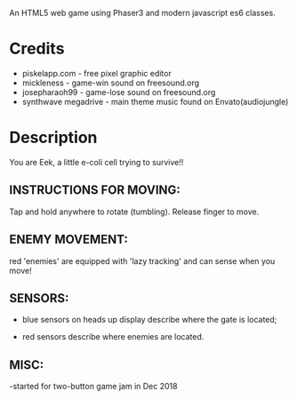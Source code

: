 An HTML5 web game using Phaser3 and modern javascript es6 classes.

# Credits

-   piskelapp.com - free pixel graphic editor
-   mickleness - game-win sound on freesound.org
-   josepharaoh99 - game-lose sound on freesound.org
-   synthwave megadrive - main theme music found on Envato(audiojungle)

# Description

You are Eek, a little e-coli cell trying to survive!!

## INSTRUCTIONS FOR MOVING:

Tap and hold anywhere to rotate (tumbling). Release finger to move.

## ENEMY MOVEMENT:

red 'enemies' are equipped with 'lazy tracking' and can sense when you move!

## SENSORS:

- blue sensors on heads up display describe where the gate is located;

- red sensors describe where enemies are located.



## MISC:
-started for two-button game jam in Dec 2018
